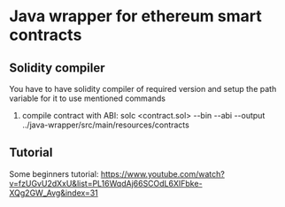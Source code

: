 # Java wrapper for ethereum smart contracts

## Solidity compiler
You have to have solidity compiler of required version and setup the path variable for it to use mentioned commands
1. compile contract with ABI: 
   solc <contract.sol> --bin --abi --output ../java-wrapper/src/main/resources/contracts


## Tutorial

Some beginners tutorial: https://www.youtube.com/watch?v=fzUGvU2dXxU&list=PL16WqdAj66SCOdL6XIFbke-XQg2GW_Avg&index=31
